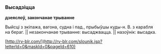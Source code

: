 ### Высадзіцца
**дзеяслоў, закончанае трыванне**

Выйсці з экіпажа, вагона, судна і пад., прыбыўшы куды-н. В. з карабля на бераг. || незакончанае трыванне: высаджвацца. || назоўнік: высадка.

<a rel="author">[http://rv-blr.com/](http://rv-blr.com/slounik.jsp?letterId=0&maskId=0&pageId=610)</a>
